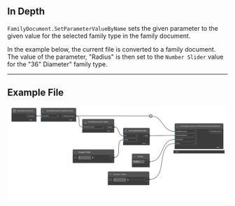 ## In Depth
`FamilyDocument.SetParameterValueByName` sets the given parameter to the given value for the selected family type in the family document.

In the example below, the current file is converted to a family document. The value of the parameter, "Radius" is then set to the `Number Slider` value for the "36" Diameter" family type.
___
## Example File

![FamilyDocument.SetParameterValueByName](./Revit.Application.FamilyDocument.SetParameterValueByName_img.jpg)